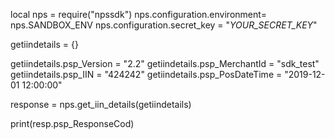 local nps = require("npssdk")
nps.configuration.environment= nps.SANDBOX_ENV
nps.configuration.secret_key = "_YOUR_SECRET_KEY_"


getiindetails = {}

getiindetails.psp_Version = "2.2"
getiindetails.psp_MerchantId = "sdk_test"
getiindetails.psp_IIN = "424242"
getiindetails.psp_PosDateTime = "2019-12-01 12:00:00"

response = nps.get_iin_details(getiindetails)

print(resp.psp_ResponseCod)
